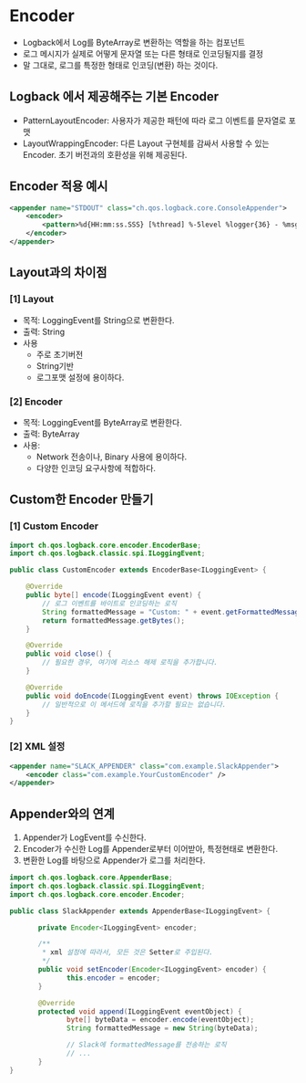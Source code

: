 # Encoder
- Logback에서 Log를 ByteArray로 변환하는 역할을 하는 컴포넌트 
- 로그 메시지가 실제로 어떻게 문자열 또는 다른 형태로 인코딩될지를 결정
- 말 그대로, 로그를 특정한 형태로 인코딩(변환) 하는 것이다.

## Logback 에서 제공해주는 기본 Encoder
- PatternLayoutEncoder: 사용자가 제공한 패턴에 따라 로그 이벤트를 문자열로 포맷
- LayoutWrappingEncoder: 다른 Layout 구현체를 감싸서 사용할 수 있는 Encoder. 초기 버전과의 호환성을 위해 제공된다.

## Encoder 적용 예시
```xml
<appender name="STDOUT" class="ch.qos.logback.core.ConsoleAppender">
    <encoder>
        <pattern>%d{HH:mm:ss.SSS} [%thread] %-5level %logger{36} - %msg%n</pattern>
    </encoder>
</appender>
```

## Layout과의 차이점

### [1] Layout
- 목적: LoggingEvent를 String으로 변환한다.
- 출력: String
- 사용
  - 주로 초기버전 
  - String기반 
  - 로그포맷 설정에 용이하다.  

### [2] Encoder
- 목적: LoggingEvent를 ByteArray로 변환한다.
- 출력: ByteArray
- 사용: 
  - Network 전송이나, Binary 사용에 용이하다. 
  - 다양한 인코딩 요구사항에 적합하다.

## Custom한 Encoder 만들기

### [1] Custom Encoder
```java
import ch.qos.logback.core.encoder.EncoderBase;
import ch.qos.logback.classic.spi.ILoggingEvent;

public class CustomEncoder extends EncoderBase<ILoggingEvent> {

    @Override
    public byte[] encode(ILoggingEvent event) {
        // 로그 이벤트를 바이트로 인코딩하는 로직
        String formattedMessage = "Custom: " + event.getFormattedMessage();
        return formattedMessage.getBytes();
    }

    @Override
    public void close() {
        // 필요한 경우, 여기에 리소스 해제 로직을 추가합니다.
    }

    @Override
    public void doEncode(ILoggingEvent event) throws IOException {
        // 일반적으로 이 메서드에 로직을 추가할 필요는 없습니다.
    }
}
```

### [2] XML 설정
```xml
<appender name="SLACK_APPENDER" class="com.example.SlackAppender">
    <encoder class="com.example.YourCustomEncoder" />
</appender>
```

## Appender와의 연계
1. Appender가 LogEvent를 수신한다.
2. Encoder가 수신한 Log를 Appender로부터 이어받아, 특정현태로 변환한다.
3. 변환한 Log를 바탕으로 Appender가 로그를 처리한다.

```java
import ch.qos.logback.core.AppenderBase;
import ch.qos.logback.classic.spi.ILoggingEvent;
import ch.qos.logback.core.encoder.Encoder;

public class SlackAppender extends AppenderBase<ILoggingEvent> {

       private Encoder<ILoggingEvent> encoder;

       /**
        * xml 설정에 따라서, 모든 것은 Setter로 주입된다.
        */
       public void setEncoder(Encoder<ILoggingEvent> encoder) {
              this.encoder = encoder;
       }

       @Override
       protected void append(ILoggingEvent eventObject) {
              byte[] byteData = encoder.encode(eventObject);
              String formattedMessage = new String(byteData);

              // Slack에 formattedMessage를 전송하는 로직
              // ...
       }
}
```